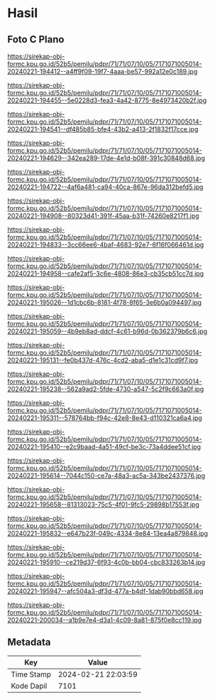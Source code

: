 # Hasil

## Foto C Plano

https://sirekap-obj-formc.kpu.go.id/52b5/pemilu/pdpr/71/71/07/10/05/7171071005014-20240221-194412--a4ff9f09-19f7-4aaa-be57-992a12e0c189.jpg

https://sirekap-obj-formc.kpu.go.id/52b5/pemilu/pdpr/71/71/07/10/05/7171071005014-20240221-194455--5e0228d3-fea3-4a42-8775-8e4973420b2f.jpg

https://sirekap-obj-formc.kpu.go.id/52b5/pemilu/pdpr/71/71/07/10/05/7171071005014-20240221-194541--df485b85-bfe4-43b2-a413-2f1832f17cce.jpg

https://sirekap-obj-formc.kpu.go.id/52b5/pemilu/pdpr/71/71/07/10/05/7171071005014-20240221-194629--342ea289-17de-4e1d-b08f-391c30848d68.jpg

https://sirekap-obj-formc.kpu.go.id/52b5/pemilu/pdpr/71/71/07/10/05/7171071005014-20240221-194722--4af6a481-ca94-40ca-867e-96da312befd5.jpg

https://sirekap-obj-formc.kpu.go.id/52b5/pemilu/pdpr/71/71/07/10/05/7171071005014-20240221-194908--80323d41-391f-45aa-b31f-74260e8217f1.jpg

https://sirekap-obj-formc.kpu.go.id/52b5/pemilu/pdpr/71/71/07/10/05/7171071005014-20240221-194833--3cc66ee6-4baf-4683-92e7-6f16f066461d.jpg

https://sirekap-obj-formc.kpu.go.id/52b5/pemilu/pdpr/71/71/07/10/05/7171071005014-20240221-194958--cafe2af5-3c6e-4808-86e3-cb35cb51cc7d.jpg

https://sirekap-obj-formc.kpu.go.id/52b5/pemilu/pdpr/71/71/07/10/05/7171071005014-20240221-195026--1d1cbc6b-8181-4f78-8f65-3e6b0a094497.jpg

https://sirekap-obj-formc.kpu.go.id/52b5/pemilu/pdpr/71/71/07/10/05/7171071005014-20240221-195059--4b9eb8ad-ddcf-4c61-b96d-0b362379b6c6.jpg

https://sirekap-obj-formc.kpu.go.id/52b5/pemilu/pdpr/71/71/07/10/05/7171071005014-20240221-195131--fe0b437d-476c-4cd2-aba5-d1e1c31cd9f7.jpg

https://sirekap-obj-formc.kpu.go.id/52b5/pemilu/pdpr/71/71/07/10/05/7171071005014-20240221-195238--562a9ad2-5fde-4730-a547-5c2f9c663a0f.jpg

https://sirekap-obj-formc.kpu.go.id/52b5/pemilu/pdpr/71/71/07/10/05/7171071005014-20240221-195311--578764bb-f94c-42e8-8e43-d110321ca6a4.jpg

https://sirekap-obj-formc.kpu.go.id/52b5/pemilu/pdpr/71/71/07/10/05/7171071005014-20240221-195410--e2c9baad-4a51-49cf-be3c-73a4ddee51cf.jpg

https://sirekap-obj-formc.kpu.go.id/52b5/pemilu/pdpr/71/71/07/10/05/7171071005014-20240221-195614--7044c150-ce7a-48a3-ac5a-343be2437376.jpg

https://sirekap-obj-formc.kpu.go.id/52b5/pemilu/pdpr/71/71/07/10/05/7171071005014-20240221-195658--81313023-75c5-4f01-9fc5-29898b17553f.jpg

https://sirekap-obj-formc.kpu.go.id/52b5/pemilu/pdpr/71/71/07/10/05/7171071005014-20240221-195832--e647b23f-049c-4334-8e84-13ea4a879848.jpg

https://sirekap-obj-formc.kpu.go.id/52b5/pemilu/pdpr/71/71/07/10/05/7171071005014-20240221-195910--ce219d37-6f93-4c0b-bb04-cbc833263b14.jpg

https://sirekap-obj-formc.kpu.go.id/52b5/pemilu/pdpr/71/71/07/10/05/7171071005014-20240221-195947--afc504a3-df3d-477a-b4df-1dab90bbd658.jpg

https://sirekap-obj-formc.kpu.go.id/52b5/pemilu/pdpr/71/71/07/10/05/7171071005014-20240221-200034--a1b9e7e4-d3a1-4c09-8a81-875f0e8cc119.jpg


## Metadata

| Key        | Value               |
| ---------- | ------------------- |
| Time Stamp | 2024-02-21 22:03:59 |
| Kode Dapil | 7101                |




